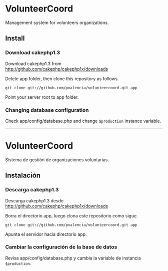 # VolunteerCoord

Management system for volunteers organizations.

## Install

### Download cakephp1.3 

Download cakephp1.3 from http://github.com/cakephp/cakephp1x/downloads

Delete app folder, then clone this repository as follows.

	git clone git://github.com/pvalencia/volunteercoord.git app

Point your server root to app folder.

### Changing database configuration

Check app/config/database.php and change `$production` instance variable.

***

# VolunteerCoord

Sistema de gestión de organizaciones voluntarias.

## Instalación

### Descarga cakephp1.3

Descarga cakephp1.3 desde http://github.com/cakephp/cakephp1x/downloads

Borra el directorio app, luego clona este repositorio como sigue.

	git clone git://github.com/pvalencia/volunteercoord.git app

Apunta el servidor hacia directorio app.
 
### Cambiar la configuración de la base de datos

Revisa app/config/database.php y cambia la variable de instancia `$production`.

